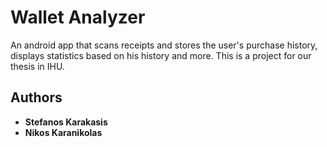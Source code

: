 # Wallet Analyzer

An android app that scans receipts and stores the user's purchase history, displays statistics based on his history and more.
This is a project for our thesis in IHU.

## Authors

* **Stefanos Karakasis**
* **Nikos Karanikolas**
